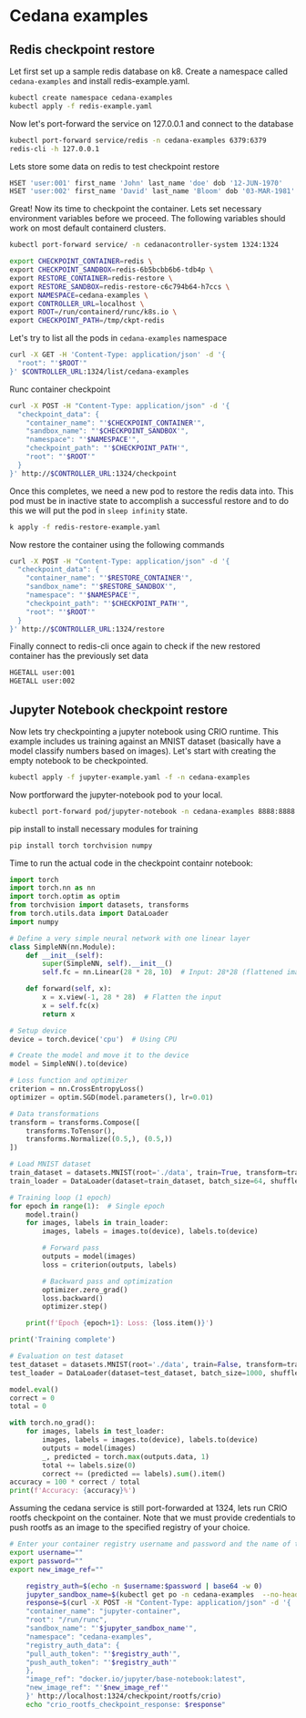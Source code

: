 # Cedana examples

## Redis checkpoint restore

Let first set up a sample redis database on k8. Create a namespace called `cedana-examples` and install redis-example.yaml.

```bash
kubectl create namespace cedana-examples
kubectl apply -f redis-example.yaml
```
Now let's port-forward the service on 127.0.0.1 and connect to the database 

```bash
kubectl port-forward service/redis -n cedana-examples 6379:6379
redis-cli -h 127.0.0.1
```

Lets store some data on redis to test checkpoint restore

```bash
HSET 'user:001' first_name 'John' last_name 'doe' dob '12-JUN-1970'
HSET 'user:002' first_name 'David' last_name 'Bloom' dob '03-MAR-1981'
```

Great! Now its time to checkpoint the container. Lets set necessary environment variables before we proceed. The following variables should work on most default containerd clusters.

```bash
kubectl port-forward service/ -n cedanacontroller-system 1324:1324
```

```bash
export CHECKPOINT_CONTAINER=redis \
export CHECKPOINT_SANDBOX=redis-6b5bcbb6b6-tdb4p \
export RESTORE_CONTAINER=redis-restore \
export RESTORE_SANDBOX=redis-restore-c6c794b64-h7ccs \
export NAMESPACE=cedana-examples \
export CONTROLLER_URL=localhost \
export ROOT=/run/containerd/runc/k8s.io \
export CHECKPOINT_PATH=/tmp/ckpt-redis
```
Let's try to list all the pods in `cedana-examples` namespace

```bash
curl -X GET -H 'Content-Type: application/json' -d '{
  "root": "'$ROOT'"
}' $CONTROLLER_URL:1324/list/cedana-examples
```
Runc container checkpoint

```bash
curl -X POST -H "Content-Type: application/json" -d '{
  "checkpoint_data": {
    "container_name": "'$CHECKPOINT_CONTAINER'",
    "sandbox_name": "'$CHECKPOINT_SANDBOX'",
    "namespace": "'$NAMESPACE'",
    "checkpoint_path": "'$CHECKPOINT_PATH'",
    "root": "'$ROOT'"
  }
}' http://$CONTROLLER_URL:1324/checkpoint
```

Once this completes, we need a new pod to restore the redis data into. This pod must be in inactive state to accomplish a successful restore and to do this we will put the pod in `sleep infinity` state.

```bash
k apply -f redis-restore-example.yaml
```

Now restore the container using the following commands

```bash
curl -X POST -H "Content-Type: application/json" -d '{
  "checkpoint_data": {
    "container_name": "'$RESTORE_CONTAINER'",
    "sandbox_name": "'$RESTORE_SANDBOX'",
    "namespace": "'$NAMESPACE'",
    "checkpoint_path": "'$CHECKPOINT_PATH'",
    "root": "'$ROOT'"
  }
}' http://$CONTROLLER_URL:1324/restore
```
Finally connect to redis-cli once again to check if the new restored container has the previously set data

```bash
HGETALL user:001
HGETALL user:002
```

## Jupyter Notebook checkpoint restore
Now lets try checkpointing a jupyter notebook using CRIO runtime. This example includes us training against an MNIST dataset (basically have a model classify numbers based on images). Let's start with creating the empty notebook to be checkpointed.

```bash
kubectl apply -f jupyter-example.yaml -f -n cedana-examples
```
Now portforward the jupyter-notebook pod to your local.
```bash
kubectl port-forward pod/jupyter-notebook -n cedana-examples 8888:8888
```
pip install to install necessary modules for training
```bash
pip install torch torchvision numpy
```
Time to run the actual code in the checkpoint containr notebook:
```python
import torch
import torch.nn as nn
import torch.optim as optim
from torchvision import datasets, transforms
from torch.utils.data import DataLoader
import numpy

# Define a very simple neural network with one linear layer
class SimpleNN(nn.Module):
    def __init__(self):
        super(SimpleNN, self).__init__()
        self.fc = nn.Linear(28 * 28, 10)  # Input: 28*28 (flattened image), Output: 10 (class scores)

    def forward(self, x):
        x = x.view(-1, 28 * 28)  # Flatten the input
        x = self.fc(x)
        return x

# Setup device
device = torch.device('cpu')  # Using CPU

# Create the model and move it to the device
model = SimpleNN().to(device)

# Loss function and optimizer
criterion = nn.CrossEntropyLoss()
optimizer = optim.SGD(model.parameters(), lr=0.01)

# Data transformations
transform = transforms.Compose([
    transforms.ToTensor(),
    transforms.Normalize((0.5,), (0.5,))
])

# Load MNIST dataset
train_dataset = datasets.MNIST(root='./data', train=True, transform=transform, download=True)
train_loader = DataLoader(dataset=train_dataset, batch_size=64, shuffle=True)

# Training loop (1 epoch)
for epoch in range(1):  # Single epoch
    model.train()
    for images, labels in train_loader:
        images, labels = images.to(device), labels.to(device)

        # Forward pass
        outputs = model(images)
        loss = criterion(outputs, labels)

        # Backward pass and optimization
        optimizer.zero_grad()
        loss.backward()
        optimizer.step()

    print(f'Epoch {epoch+1}: Loss: {loss.item()}')

print('Training complete')

# Evaluation on test dataset
test_dataset = datasets.MNIST(root='./data', train=False, transform=transform, download=True)
test_loader = DataLoader(dataset=test_dataset, batch_size=1000, shuffle=False)

model.eval()
correct = 0
total = 0

with torch.no_grad():
    for images, labels in test_loader:
        images, labels = images.to(device), labels.to(device)
        outputs = model(images)
        _, predicted = torch.max(outputs.data, 1)
        total += labels.size(0)
        correct += (predicted == labels).sum().item()
accuracy = 100 * correct / total
print(f'Accuracy: {accuracy}%')
```

Assuming the cedana service is still port-forwarded at 1324, lets run CRIO rootfs checkpoint on the container. Note that we must provide credentials to push rootfs as an image to the specified registry of your choice.

```bash
# Enter your container registry username and password and the name of the image you want to push
export username=""
export password=""
export new_image_ref=""
```
```bash
	registry_auth=$(echo -n $username:$password | base64 -w 0)
	jupyter_sandbox_name=$(kubectl get po -n cedana-examples  --no-headers=true | grep jupyter-notebook | cut -d " " -f 1)
	response=$(curl -X POST -H "Content-Type: application/json" -d '{
	"container_name": "jupyter-container",
	"root": "/run/runc",
	"sandbox_name": "'$jupyter_sandbox_name'",
	"namespace": "cedana-examples",
	"registry_auth_data": {
  	"pull_auth_token": "'$registry_auth'",
  	"push_auth_token": "'$registry_auth'"
	},
	"image_ref": "docker.io/jupyter/base-notebook:latest",
	"new_image_ref": "'$new_image_ref'"
	}' http://localhost:1324/checkpoint/rootfs/crio)
	echo "crio_rootfs_checkpoint_response: $response"
```
